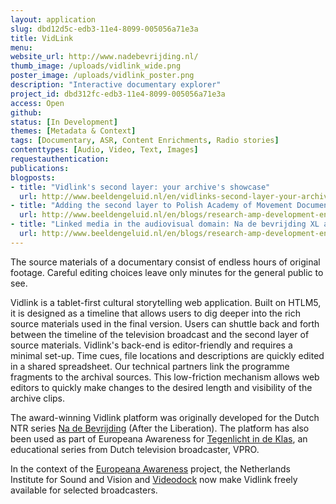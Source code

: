 ```yaml
---
layout: application
slug: dbd12d5c-edb3-11e4-8099-005056a71e3a
title: VidLink
menu: 
website_url: http://www.nadebevrijding.nl/
thumb_image: /uploads/vidlink_wide.png
poster_image: /uploads/vidlink_poster.png
description: "Interactive documentary explorer"
project_id: dbd312fc-edb3-11e4-8099-005056a71e3a
access: Open
github: 
status: [In Development]
themes: [Metadata & Context]
tags: [Documentary, ASR, Content Enrichments, Radio stories]
contenttypes: [Audio, Video, Text, Images]
requestauthentication: 
publications: 
blogposts: 
- title: "Vidlink's second layer: your archive's showcase"
  url: http://www.beeldengeluid.nl/en/vidlinks-second-layer-your-archives-showcase
- title: "Adding the second layer to Polish Academy of Movement Documentary"
  url: http://www.beeldengeluid.nl/en/blogs/research-amp-development-en/201503/adding-second-layer-polish-academy-movement-documentary
- title: "Linked media in the audiovisual domain: Na de bevrijding XL at the Lime workshop"
  url: http://www.beeldengeluid.nl/en/blogs/research-amp-development-en/201408/linked-media-audiovisual-domain-na-de-bevrijding-xl-lime
---
```


The source materials of a documentary consist of endless hours of original footage. Careful editing choices leave only minutes for the general public to see. 

Vidlink is a tablet-first cultural storytelling web application. Built on HTLM5, it is designed as a timeline that allows users to dig deeper into the rich source materials used in the final version. Users can shuttle back and forth between the timeline of the television broadcast and the second layer of source materials. Vidlink's back-end is editor-friendly and requires a minimal set-up. Time cues, file locations and descriptions are quickly edited in a shared spreadsheet. Our technical partners link the programme fragments to the archival sources. This low-friction mechanism allows web editors to quickly make changes to the desired length and visibility of the archive clips.

The award-winning Vidlink platform was originally developed for the Dutch NTR series [Na de Bevrijding](http://www.nadebevrijding.nl/) (After the Liberation). The platform has also been used as part of Europeana Awareness for [Tegenlicht in de Klas](http://www.tegenlichtindeklas.nl/), an educational series from Dutch television broadcaster, VPRO. 

In the context of the [Europeana Awareness](http://pro.europeana.eu/web/europeana-awareness) project, the Netherlands Institute for Sound and Vision and [Videodock](http://videodock.com/) now make Vidlink freely available for selected broadcasters.
